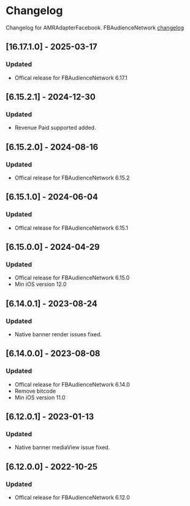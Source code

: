# Changelog

Changelog for AMRAdapterFacebook. 
FBAudienceNetwork [changelog](https://developers.facebook.com/docs/audience-network/setting-up/platform-setup/ios/changelog)

## [16.17.1.0] - 2025-03-17
### Updated
- Offical release for FBAudienceNetwork 6.17.1

## [6.15.2.1] - 2024-12-30
### Updated
- Revenue Paid supported added.

## [6.15.2.0] - 2024-08-16
### Updated
- Offical release for FBAudienceNetwork 6.15.2

## [6.15.1.0] - 2024-06-04
### Updated
- Offical release for FBAudienceNetwork 6.15.1

## [6.15.0.0] - 2024-04-29
### Updated
- Offical release for FBAudienceNetwork 6.15.0
- Min iOS version 12.0

## [6.14.0.1] - 2023-08-24
### Updated
- Native banner render issues fixed.

## [6.14.0.0] - 2023-08-08
### Updated
- Offical release for FBAudienceNetwork 6.14.0
- Remove bitcode
- Min iOS version 11.0

## [6.12.0.1] - 2023-01-13
### Updated
- Native banner mediaView issue fixed.

## [6.12.0.0] - 2022-10-25
### Updated
- Offical release for FBAudienceNetwork 6.12.0
